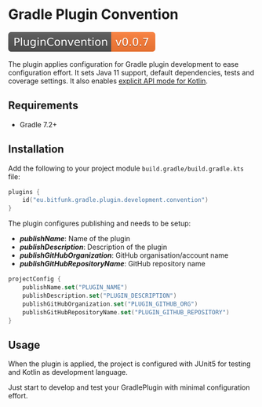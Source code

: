 # Gradle Plugin Convention

[![GradlePluginConvention](../../docs/assets/images/badge-release-gradle-plugin-convention.svg)](https://central.sonatype.dev/namespace/eu.bitfunk.gradle.plugin.development.convention)

The plugin applies configuration for Gradle plugin development to ease configuration effort. It sets Java 11 support, default dependencies, tests and coverage settings. It also enables [explicit API mode for Kotlin](https://kotlinlang.org/docs/whatsnew14.html#explicit-api-mode-for-library-authors).

## Requirements

- Gradle 7.2+

## Installation

Add the following to your project module `build.gradle/build.gradle.kts` file:

```kotlin
plugins {
    id("eu.bitfunk.gradle.plugin.development.convention")
}
```

The plugin configures publishing and needs to be setup:

- **_publishName_**: Name of the plugin
- **_publishDescription_**: Description of the plugin
- **_publishGitHubOrganization_**: GitHub organisation/account name
- **_publishGitHubRepositoryName_**: GitHub repository name

```kotlin
projectConfig {
    publishName.set("PLUGIN_NAME")
    publishDescription.set("PLUGIN_DESCRIPTION")
    publishGitHubOrganization.set("PLUGIN_GITHUB_ORG")
    publishGitHubRepositoryName.set("PLUGIN_GITHUB_REPOSITORY")
}
```

## Usage

When the plugin is applied, the project is configured with JUnit5 for testing and Kotlin as development language.

Just start to develop and test your GradlePlugin with minimal configuration effort.
